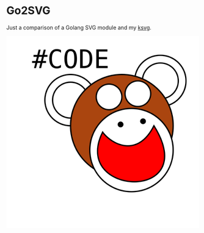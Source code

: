 # Go2SVG

Just a comparison of a Golang SVG module and my [ksvg](https://github.com/nwillc/ksvg).

![codeMonkey.svg](codeMonkey.svg)
